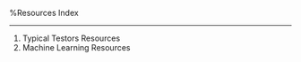 %Resources Index

***************************

1. Typical Testors Resources
2. Machine Learning Resources
